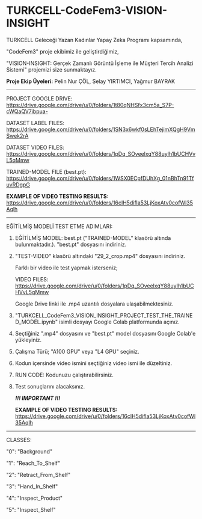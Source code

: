 # TURKCELL-CodeFem3-VISION-INSIGHT

TURKCELL Geleceği Yazan Kadınlar Yapay Zeka Programı kapsamında, 

"CodeFem3" proje ekibimiz ile geliştirdiğimiz,

"VISION-INSIGHT: Gerçek Zamanlı Görüntü İşleme ile Müşteri Tercih Analizi Sistemi" projemizi size sunmaktayız.

**Proje Ekip Üyeleri:** Pelin Nur ÇÖL, Selay YIRTIMCI, Yağmur BAYRAK

----------------------------------------------------------------------

PROJECT GOOGLE DRIVE: https://drive.google.com/drive/u/0/folders/1t80qNHSfx3cm5a_S7P-cWQaQV7ibpua-

DATASET LABEL FILES: https://drive.google.com/drive/u/0/folders/1SN3x6wkf0sLEhTejimXQgH9VmSwek2rA

DATASET VIDEO FILES: https://drive.google.com/drive/u/0/folders/1pDq_SOveelxqY88uyIh1bUCHVvL5qMmw

TRAINED-MODEL FILE (best.pt): https://drive.google.com/drive/u/0/folders/1WSX0ECpfDUhXg_01nBhTn91TfuvRDgpG

**EXAMPLE OF VIDEO TESTING RESULTS:** https://drive.google.com/drive/u/0/folders/16cIH5difla53LjKoxAtv0cofWl35Aqlh

----------------------------------------------------------------------

EĞİTİLMİŞ MODELİ TEST ETME ADIMLARI:

1. EĞİTİLMİŞ MODEL: best.pt ("TRAINED-MODEL" klasörü altında bulunmaktadır.). "best.pt" dosyasını indiriniz.

2. "TEST-VIDEO" klasörü altındaki "29_2_crop.mp4" dosyasını indiriniz.

    Farklı bir video ile test yapmak isterseniz;

    VIDEO FILES: https://drive.google.com/drive/u/0/folders/1pDq_SOveelxqY88uyIh1bUCHVvL5qMmw

    Google Drive linki ile .mp4 uzantılı dosyalara ulaşabilmektesiniz.

3. "TURKCELL_CodeFem3_VISION_INSIGHT_PROJECT_TEST_THE_TRAINED_MODEL.ipynb" isimli dosyayı Google Colab platformunda açınız.

4. Seçtiğiniz ".mp4" dosyasını ve "best.pt" model dosyasını Google Colab'e yükleyiniz.

5. Çalışma Türü; "A100 GPU" veya "L4 GPU" seçiniz.

6. Kodun içersinde video ismini seçtiğiniz video ismi ile düzeltiniz.

7. RUN CODE: Kodunuzu çalıştırabilirsiniz.
   
8. Test sonuçlarını alacaksınız.
  
   ***!!! IMPORTANT !!!***
   
   **EXAMPLE OF VIDEO TESTING RESULTS:**  https://drive.google.com/drive/u/0/folders/16cIH5difla53LjKoxAtv0cofWl35Aqlh

----------------------------------------------------------------------

CLASSES:

"0": "Background"

"1": "Reach_To_Shelf"

"2": "Retract_From_Shelf"

"3": "Hand_In_Shelf"

"4": "Inspect_Product"

"5": "Inspect_Shelf"

